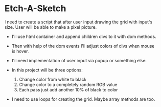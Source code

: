 # Etch-A-Sketch
I need to create a script that after user input drawing the grid with input's size. User will be able to make a pixel picture.

- I'll use html container and append children divs to it with dom methods.

- Then with help of the dom events I'll adjust colors of divs when mouse is hover.

- I'll need implementation of user input via popup or something else.

- In this project will be three options:
    1. Change color from white to black
    2. Change color to a completely random RGB value
    3. Each pass just add another 10% of black to color

- I need to use loops for creating the grid. Maybe array methods are too.     